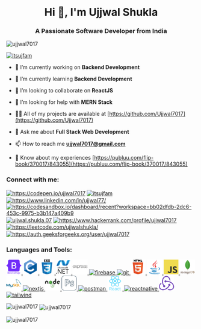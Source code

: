 <h1 align="center">Hi 👋, I'm Ujjwal Shukla</h1>
<h3 align="center">A Passionate Software Developer from India</h3>

<p align="left"> <img src="https://komarev.com/ghpvc/?username=ujjwal7017&label=Profile%20views&color=0e75b6&style=flat" alt="ujjwal7017" /> </p>

<p align="left"> <a href="https://twitter.com/itsujfam" target="blank"><img src="https://img.shields.io/twitter/follow/itsujfam?logo=twitter&style=for-the-badge" alt="itsujfam" /></a> </p>

- 🔭 I’m currently working on **Backend Development**

- 🌱 I’m currently learning **Backend Development**

- 👯 I’m looking to collaborate on **ReactJS**

- 🤝 I’m looking for help with **MERN Stack**

- 👨‍💻 All of my projects are available at [https://github.com/Ujjwal7017](https://github.com/Ujjwal7017)

- 💬 Ask me about **Full Stack Web Development**

- 📫 How to reach me **ujjwal7017@gmail.com**

- 📄 Know about my experiences [https://publuu.com/flip-book/370017/843055](https://publuu.com/flip-book/370017/843055)

<h3 align="left">Connect with me:</h3>
<p align="left">
<a href="https://codepen.io/https://codepen.io/ujjwal7017" target="blank"><img align="center" src="https://raw.githubusercontent.com/rahuldkjain/github-profile-readme-generator/master/src/images/icons/Social/codepen.svg" alt="https://codepen.io/ujjwal7017" height="30" width="40" /></a>
<a href="https://twitter.com/itsujfam" target="blank"><img align="center" src="https://raw.githubusercontent.com/rahuldkjain/github-profile-readme-generator/master/src/images/icons/Social/twitter.svg" alt="itsujfam" height="30" width="40" /></a>
<a href="https://linkedin.com/in/https://www.linkedin.com/in/ujjwal77/" target="blank"><img align="center" src="https://raw.githubusercontent.com/rahuldkjain/github-profile-readme-generator/master/src/images/icons/Social/linked-in-alt.svg" alt="https://www.linkedin.com/in/ujjwal77/" height="30" width="40" /></a>
<a href="https://codesandbox.com/https://codesandbox.io/dashboard/recent?workspace=bb02dfdb-2dc6-453c-9975-b3b147a409b9" target="blank"><img align="center" src="https://raw.githubusercontent.com/rahuldkjain/github-profile-readme-generator/master/src/images/icons/Social/codesandbox.svg" alt="https://codesandbox.io/dashboard/recent?workspace=bb02dfdb-2dc6-453c-9975-b3b147a409b9" height="30" width="40" /></a>
<a href="https://instagram.com/ujjwal.shukla.07" target="blank"><img align="center" src="https://raw.githubusercontent.com/rahuldkjain/github-profile-readme-generator/master/src/images/icons/Social/instagram.svg" alt="ujjwal.shukla.07" height="30" width="40" /></a>
<a href="https://www.hackerrank.com/https://www.hackerrank.com/profile/ujjwal7017" target="blank"><img align="center" src="https://raw.githubusercontent.com/rahuldkjain/github-profile-readme-generator/master/src/images/icons/Social/hackerrank.svg" alt="https://www.hackerrank.com/profile/ujjwal7017" height="30" width="40" /></a>
<a href="https://www.leetcode.com/https://leetcode.com/ujjwalshukla/" target="blank"><img align="center" src="https://raw.githubusercontent.com/rahuldkjain/github-profile-readme-generator/master/src/images/icons/Social/leet-code.svg" alt="https://leetcode.com/ujjwalshukla/" height="30" width="40" /></a>
<a href="https://auth.geeksforgeeks.org/user/https://auth.geeksforgeeks.org/user/ujjwal7017" target="blank"><img align="center" src="https://raw.githubusercontent.com/rahuldkjain/github-profile-readme-generator/master/src/images/icons/Social/geeks-for-geeks.svg" alt="https://auth.geeksforgeeks.org/user/ujjwal7017" height="30" width="40" /></a>
</p>

<h3 align="left">Languages and Tools:</h3>
<p align="left"> <a href="https://getbootstrap.com" target="_blank" rel="noreferrer"> <img src="https://raw.githubusercontent.com/devicons/devicon/master/icons/bootstrap/bootstrap-plain-wordmark.svg" alt="bootstrap" width="40" height="40"/> </a> <a href="https://www.cprogramming.com/" target="_blank" rel="noreferrer"> <img src="https://raw.githubusercontent.com/devicons/devicon/master/icons/c/c-original.svg" alt="c" width="40" height="40"/> </a> <a href="https://www.w3schools.com/css/" target="_blank" rel="noreferrer"> <img src="https://raw.githubusercontent.com/devicons/devicon/master/icons/css3/css3-original-wordmark.svg" alt="css3" width="40" height="40"/> </a> <a href="https://dotnet.microsoft.com/" target="_blank" rel="noreferrer"> <img src="https://raw.githubusercontent.com/devicons/devicon/master/icons/dot-net/dot-net-original-wordmark.svg" alt="dotnet" width="40" height="40"/> </a> <a href="https://expressjs.com" target="_blank" rel="noreferrer"> <img src="https://raw.githubusercontent.com/devicons/devicon/master/icons/express/express-original-wordmark.svg" alt="express" width="40" height="40"/> </a> <a href="https://firebase.google.com/" target="_blank" rel="noreferrer"> <img src="https://www.vectorlogo.zone/logos/firebase/firebase-icon.svg" alt="firebase" width="40" height="40"/> </a> <a href="https://git-scm.com/" target="_blank" rel="noreferrer"> <img src="https://www.vectorlogo.zone/logos/git-scm/git-scm-icon.svg" alt="git" width="40" height="40"/> </a> <a href="https://www.w3.org/html/" target="_blank" rel="noreferrer"> <img src="https://raw.githubusercontent.com/devicons/devicon/master/icons/html5/html5-original-wordmark.svg" alt="html5" width="40" height="40"/> </a> <a href="https://www.java.com" target="_blank" rel="noreferrer"> <img src="https://raw.githubusercontent.com/devicons/devicon/master/icons/java/java-original.svg" alt="java" width="40" height="40"/> </a> <a href="https://developer.mozilla.org/en-US/docs/Web/JavaScript" target="_blank" rel="noreferrer"> <img src="https://raw.githubusercontent.com/devicons/devicon/master/icons/javascript/javascript-original.svg" alt="javascript" width="40" height="40"/> </a> <a href="https://www.mongodb.com/" target="_blank" rel="noreferrer"> <img src="https://raw.githubusercontent.com/devicons/devicon/master/icons/mongodb/mongodb-original-wordmark.svg" alt="mongodb" width="40" height="40"/> </a> <a href="https://www.mysql.com/" target="_blank" rel="noreferrer"> <img src="https://raw.githubusercontent.com/devicons/devicon/master/icons/mysql/mysql-original-wordmark.svg" alt="mysql" width="40" height="40"/> </a> <a href="https://nextjs.org/" target="_blank" rel="noreferrer"> <img src="https://cdn.worldvectorlogo.com/logos/nextjs-2.svg" alt="nextjs" width="40" height="40"/> </a> <a href="https://nodejs.org" target="_blank" rel="noreferrer"> <img src="https://raw.githubusercontent.com/devicons/devicon/master/icons/nodejs/nodejs-original-wordmark.svg" alt="nodejs" width="40" height="40"/> </a> <a href="https://www.photoshop.com/en" target="_blank" rel="noreferrer"> <img src="https://raw.githubusercontent.com/devicons/devicon/master/icons/photoshop/photoshop-line.svg" alt="photoshop" width="40" height="40"/> </a> <a href="https://postman.com" target="_blank" rel="noreferrer"> <img src="https://www.vectorlogo.zone/logos/getpostman/getpostman-icon.svg" alt="postman" width="40" height="40"/> </a> <a href="https://reactjs.org/" target="_blank" rel="noreferrer"> <img src="https://raw.githubusercontent.com/devicons/devicon/master/icons/react/react-original-wordmark.svg" alt="react" width="40" height="40"/> </a> <a href="https://reactnative.dev/" target="_blank" rel="noreferrer"> <img src="https://reactnative.dev/img/header_logo.svg" alt="reactnative" width="40" height="40"/> </a> <a href="https://redux.js.org" target="_blank" rel="noreferrer"> <img src="https://raw.githubusercontent.com/devicons/devicon/master/icons/redux/redux-original.svg" alt="redux" width="40" height="40"/> </a> <a href="https://tailwindcss.com/" target="_blank" rel="noreferrer"> <img src="https://www.vectorlogo.zone/logos/tailwindcss/tailwindcss-icon.svg" alt="tailwind" width="40" height="40"/> </a> </p>

<p><img align="left" src="https://github-readme-stats.vercel.app/api/top-langs?username=ujjwal7017&show_icons=true&locale=en&layout=compact" alt="ujjwal7017" /></p>

<p>&nbsp;<img align="center" src="https://github-readme-stats.vercel.app/api?username=ujjwal7017&show_icons=true&locale=en" alt="ujjwal7017" /></p>

<p><img align="center" src="https://github-readme-streak-stats.herokuapp.com/?user=ujjwal7017&" alt="ujjwal7017" /></p>
